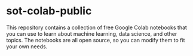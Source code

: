 # sot-colab-public
This repository contains a collection of free Google Colab notebooks that you can use to learn about machine learning, data science, and other topics. The notebooks are all open source, so you can modify them to fit your own needs.
